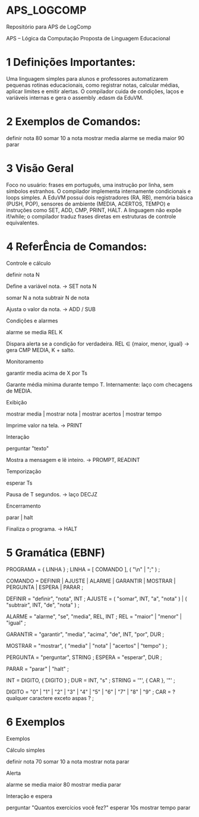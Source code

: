 # APS_LOGCOMP
Repositório para APS de LogComp


APS – Lógica da Computação
Proposta de Linguagem Educacional

# 1 Definições Importantes:
Uma linguagem simples para alunos e professores automatizarem pequenas rotinas educacionais, como registrar notas, calcular médias, aplicar limites e emitir alertas. O compilador cuida de condições, laços e variáveis internas e gera o assembly .edasm da EduVM.

# 2 Exemplos de Comandos:
definir nota 80
somar 10 a nota
mostrar media
alarme se media maior 90
parar


# 3 Visão Geral
Foco no usuário: frases em português, uma instrução por linha, sem símbolos estranhos.
O compilador implementa internamente condicionais e loops simples.
A EduVM possui dois registradores (RA, RB), memória básica (PUSH, POP), sensores de ambiente (MEDIA, ACERTOS, TEMPO) e instruções como SET, ADD, CMP, PRINT, HALT.
A linguagem não expõe if/while; o compilador traduz frases diretas em estruturas de controle equivalentes.


# 4 ReferÊncia de Comandos:


Controle e cálculo

definir nota N


Define a variável nota. → SET nota N

somar N a nota
subtrair N de nota


Ajusta o valor da nota. → ADD / SUB

Condições e alarmes

alarme se media REL K


Dispara alerta se a condição for verdadeira.
REL ∈ {maior, menor, igual} → gera CMP MEDIA, K + salto.

Monitoramento

garantir media acima de X por Ts


Garante média mínima durante tempo T.
Internamente: laço com checagens de MEDIA.

Exibição

mostrar media | mostrar nota | mostrar acertos | mostrar tempo


Imprime valor na tela. → PRINT

Interação

perguntar "texto"


Mostra a mensagem e lê inteiro. → PROMPT, READINT

Temporização

esperar Ts


Pausa de T segundos. → laço DECJZ

Encerramento

parar | halt


Finaliza o programa. → HALT


# 5 Gramática (EBNF)
   PROGRAMA   = { LINHA } ;
LINHA      = [ COMANDO ], ( "\n" | ";" ) ;

COMANDO    = DEFINIR | AJUSTE | ALARME | GARANTIR | MOSTRAR | PERGUNTA | ESPERA | PARAR ;

DEFINIR    = "definir", "nota", INT ;
AJUSTE     = ( "somar", INT, "a", "nota" )
           | ( "subtrair", INT, "de", "nota" ) ;

ALARME     = "alarme", "se", "media", REL, INT ;
REL        = "maior" | "menor" | "igual" ;

GARANTIR   = "garantir", "media", "acima", "de", INT, "por", DUR ;

MOSTRAR    = "mostrar", ( "media" | "nota" | "acertos" | "tempo" ) ;

PERGUNTA   = "perguntar", STRING ;
ESPERA     = "esperar", DUR ;

PARAR      = "parar" | "halt" ;

INT        = DIGITO, { DIGITO } ;
DUR        = INT, "s" ;
STRING     = '"', { CAR }, '"' ;

DIGITO     = "0" | "1" | "2" | "3" | "4" | "5" | "6" | "7" | "8" | "9" ;
CAR        = ? qualquer caractere exceto aspas ? ;


# 6 Exemplos
Exemplos

Cálculo simples

definir nota 70
somar 10 a nota
mostrar nota
parar


Alerta

alarme se media maior 80
mostrar media
parar


Interação e espera

perguntar "Quantos exercícios você fez?"
esperar 10s
mostrar tempo
parar



